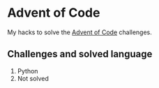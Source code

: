 # Advent of Code

My hacks to solve the [Advent of Code](http://adventofcode.com/) challenges.

## Challenges and solved language

1. Python
2. Not solved